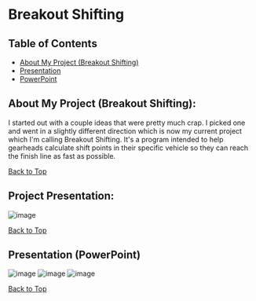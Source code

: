# Breakout Shifting

## Table of Contents
- [About My Project (Breakout Shifting)](https://github.com/jmeza81/Beakout-Shifting/blob/main/Project%20Step%201.jpg)
- [Presentation](https://github.com/jmeza81/Beakout-Shifting/blob/main/Project%20Step%202.jpg)
- [PowerPoint](https://github.com/jmeza81/Beakout-Shifting/tree/main/Presentation%20PP)


## About My Project (Breakout Shifting):

I started out with a couple ideas that were pretty much crap. I picked one and went in a slightly different direction 
which is now my current project which I'm calling Breakout Shifting. It's a program intended to help gearheads
calculate shift points in their specific vehicle so they can reach the finish line as fast as possible. 

[Back to Top](https://github.com/jmeza81/Beakout-Shifting/blob/main/README.md#table-of-contents)


## Project Presentation:

![image](https://user-images.githubusercontent.com/77745592/110255792-26860180-7f5b-11eb-966b-16fa7a611002.png)

[Back to Top](https://github.com/jmeza81/Beakout-Shifting/blob/main/README.md#table-of-contents)


## Presentation (PowerPoint)

![image](https://user-images.githubusercontent.com/77745592/110255933-e2dfc780-7f5b-11eb-9268-5c82637ee300.png)
![image](https://user-images.githubusercontent.com/77745592/110255985-0dca1b80-7f5c-11eb-9659-0026dd65f2ef.png)
![image](https://user-images.githubusercontent.com/77745592/110255987-13276600-7f5c-11eb-8042-c46f1696a2af.png)


[Back to Top](https://github.com/jmeza81/Beakout-Shifting/blob/main/README.md#table-of-contents)
